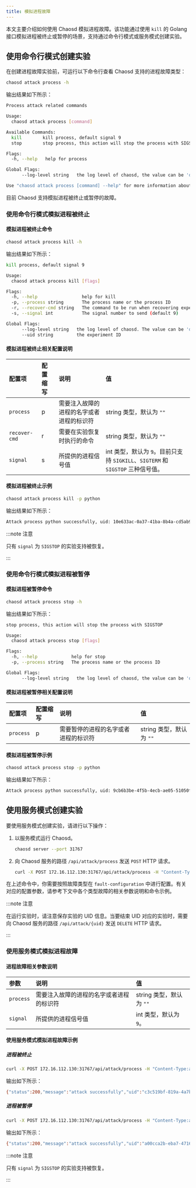 ```yaml
---
title: 模拟进程故障
---
```


本文主要介绍如何使用 Chaosd 模拟进程故障。该功能通过使用 `kill` 的 Golang 接口模拟进程被终止或暂停的场景，支持通过命令行模式或服务模式创建实验。

## 使用命令行模式创建实验

在创建进程故障实验前，可运行以下命令行查看 Chaosd 支持的进程故障类型：

```bash
chaosd attack process -h
```

输出结果如下所示：

```bash
Process attack related commands

Usage:
  chaosd attack process [command]

Available Commands:
  kill        kill process, default signal 9
  stop        stop process, this action will stop the process with SIGSTOP

Flags:
  -h, --help   help for process

Global Flags:
      --log-level string   the log level of chaosd, the value can be 'debug', 'info', 'warn' and 'error'

Use "chaosd attack process [command] --help" for more information about a command.
```

目前 Chaosd 支持模拟进程被终止或暂停的故障。

### 使用命令行模式模拟进程被终止

#### 模拟进程被终止命令

```bash
chaosd attack process kill -h
```

输出结果如下所示：

```bash
kill process, default signal 9

Usage:
  chaosd attack process kill [flags]

Flags:
  -h, --help                 help for kill
  -p, --process string       The process name or the process ID
  -r, --recover-cmd string   The command to be run when recovering experiment
  -s, --signal int           The signal number to send (default 9)

Global Flags:
      --log-level string   the log level of chaosd. The value can be 'debug', 'info', 'warn' and 'error'
      --uid string         the experiment ID
```

#### 模拟进程被终止相关配置说明

| 配置项 | 配置缩写 | 说明 | 值 |
| :-- | :-- | :-- | :-- |
| `process` | p | 需要注入故障的进程的名字或者进程的标识符 | string 类型，默认为 `""` |
| `recover-cmd` | r | 需要在实验恢复时执行的命令 | string 类型，默认为 `""`|
| `signal` | s | 所提供的进程信号值 | int 类型，默认为 `9`。目前只支持 `SIGKILL`、`SIGTERM` 和 `SIGSTOP` 三种信号值。 |

#### 模拟进程被终止示例

```bash
chaosd attack process kill -p python
```

输出结果如下所示：

```bash
Attack process python successfully, uid: 10e633ac-0a37-41ba-8b4a-cd5ab92099f9
```

:::note 注意

只有 `signal` 为 `SIGSTOP` 的实验支持被恢复。

:::

### 使用命令行模式模拟进程被暂停

#### 模拟进程被暂停命令

```bash
chaosd attack process stop -h
```

输出结果如下所示：

```bash
stop process, this action will stop the process with SIGSTOP

Usage:
  chaosd attack process stop [flags]

Flags:
  -h, --help             help for stop
  -p, --process string   The process name or the process ID

Global Flags:
      --log-level string   the log level of chaosd, the value can be 'debug', 'info', 'warn' and 'error'
```

#### 模拟进程被暂停相关配置说明

| 配置项    | 配置缩写 | 说明                                 | 值                       |
| :-------- | :------- | :----------------------------------- | :----------------------- |
| `process` | p        | 需要暂停的进程的名字或者进程的标识符 | string 类型，默认为 `""` |

#### 模拟进程被暂停示例

```bash
chaosd attack process stop -p python
```

输出结果如下所示：

```bash
Attack process python successfully, uid: 9cb6b3be-4f5b-4ecb-ae05-51050fcd0010
```

## 使用服务模式创建实验

要使用服务模式创建实验，请进行以下操作：

1. 以服务模式运行 Chaosd。

   ```bash
   chaosd server --port 31767
   ```

2. 向 Chaosd 服务的路径 `/api/attack/process` 发送 `POST` HTTP 请求。

   ```bash
   curl -X POST 172.16.112.130:31767/api/attack/process -H "Content-Type:application/json" -d '{fault-configuration}'
   ```

在上述命令中，你需要按照故障类型在 `fault-configuration` 中进行配置。有关对应的配置参数，请参考下文中各个类型故障的相关参数说明和命令示例。

:::note 注意

在运行实验时，请注意保存实验的 UID 信息。当要结束 UID 对应的实验时，需要向 Chaosd 服务的路径 `/api/attack/{uid}` 发送 `DELETE` HTTP 请求。

:::

### 使用服务模式模拟进程故障

#### 进程故障相关参数说明

| 参数      | 说明                                     | 值                       |
| :-------- | :--------------------------------------- | :----------------------- |
| `process` | 需要注入故障的进程的名字或者进程的标识符 | string 类型，默认为 `""` |
| `signal`  | 所提供的进程信号值                       | int 类型，默认为 `9`。   |

#### 使用服务模式模拟进程故障示例

##### 进程被终止

```bash
curl -X POST 172.16.112.130:31767/api/attack/process -H "Content-Type:application/json" -d '{"process":"12345","signal":15}'
```

输出如下所示：

```bash
{"status":200,"message":"attack successfully","uid":"c3c519bf-819a-4a7b-97fb-e3d0814481fa"}
```

##### 进程被暂停

```bash
curl -X POST 172.16.112.130:31767/api/attack/process -H "Content-Type:application/json" -d '{"process":"12345","signal":19}'
```

输出如下所示：

```bash
{"status":200,"message":"attack successfully","uid":"a00cca2b-eba7-4716-86b3-3e66f94880f7"}
```

:::note 注意

只有 `signal` 为 `SIGSTOP` 的实验支持被恢复。

:::
